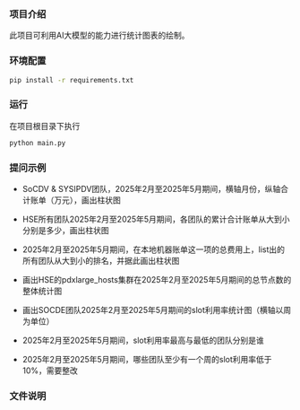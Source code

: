 ### 项目介绍

此项目可利用AI大模型的能力进行统计图表的绘制。

### 环境配置

```bash
pip install -r requirements.txt
```

### 运行

在项目根目录下执行

```bash
python main.py
```

### 提问示例

- SoCDV & SYSIPDV团队，2025年2月至2025年5月期间，横轴月份，纵轴合计账单（万元），画出柱状图

- HSE所有团队2025年2月至2025年5月期间，各团队的累计合计账单从大到小分别是多少，画出柱状图 

- 2025年2月至2025年5月期间，在本地机器账单这一项的总费用上，list出的所有团队从大到小的排名，并据此画出柱状图

- 画出HSE的pdxlarge_hosts集群在2025年2月至2025年5月期间的总节点数的整体统计图

- 画出SOCDE团队2025年2月至2025年5月期间的slot利用率统计图（横轴以周为单位）

- 2025年2月至2025年5月期间，slot利用率最高与最低的团队分别是谁

- 2025年2月至2025年5月期间，哪些团队至少有一个周的slot利用率低于10%，需要整改

### 文件说明